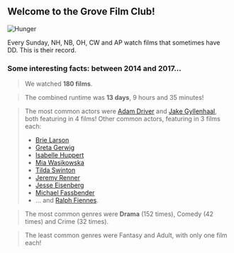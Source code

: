 ## Welcome to the Grove Film Club!

![Hunger](http://3.bp.blogspot.com/-4D39tr1ppW4/U77gdu3cj1I/AAAAAAAAKkI/jbH_1CR3WAA/s1600/H+mopping.bmp)

Every Sunday, NH, NB, OH, CW and AP watch films that sometimes have DD. This is their record.

### Some interesting facts: between 2014 and 2017...

> We watched **180 films**.

> The combined runtime was **13 days**, 9 hours and 35 minutes!

> The most common actors were [Adam Driver](http://www.imdb.com/name/nm3485845/) and [Jake Gyllenhaal](http://www.imdb.com/name/nm0350453/), both featuring in 4 films! Other common actors, featuring in 3 films each: 
> * [Brie Larson](http://www.imdb.com/name/nm0488953/)
> * [Greta Gerwig](http://www.imdb.com/name/nm1950086/)
> * [Isabelle Huppert](http://www.imdb.com/name/nm0001376/)
> * [Mia Wasikowska](http://www.imdb.com/name/nm1985859/)
> * [Tilda Swinton](http://www.imdb.com/name/nm0842770/)
> * [Jeremy Renner](http://www.imdb.com/name/nm0719637/)
> * [Jesse Eisenberg](http://www.imdb.com/name/nm0251986/)
> * [Michael Fassbender](http://www.imdb.com/name/nm1055413/)
> * ... and [Ralph Fiennes](http://www.imdb.com/name/nm0000146/).

> The most common genres were **Drama** (152 times), Comedy (42 times) and Crime (32 times).

> The least common genres were Fantasy and Adult, with only one film each!